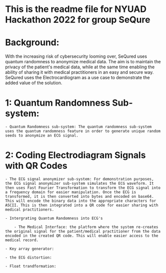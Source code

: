# This is the readme file for NYUAD Hackathon 2022 for group SeQure 


# Background:

With the increasing risk of cybersecurity looming over, SeQured uses quantum randomness to anonymize medical data. The aim is to maintain the privacy of the patient's medical data, while at the same time enabling the ability of sharing it with medical practitioners in an easy and secure way. SeQured uses the Electrocardiogram as a use case to demonstrate the added value of the solution.


# 1: Quantum Randomness Sub-system:

	- Quantum Randomness sub-system: The quantum randomness sub-system uses the quantum randomness feature in order to generate unique random seeds to anonymize an ECG signal.
	


# 2: Coding Electrodiagram Signals with QR Codes

	- The ECG signal anonymizer sub-system: For demonstration purposes, the ECG signal anonymizer sub-system simulates the ECG waveform. It then uses Fast Fourier Transformation to transform the ECG signal into a frequency domain for easier manipulation. Once the ECG is transformed, it is then converted into bytes and encoded on base64. This will encode the binary data into the appropriate characters for ASCII. This is then integrated into a QR code for easier sharing with medical practitioners.

	- Intergrating Quantum Randomness into ECG's

		- The Medical Interface: the platform where the system re-creates the original signal for the patient/medical practitioner from the data encoded in the created QR code. This will enable easier access to the medical record.

	- Key array generator:

	- the ECG distortion:

	- Float trandformation: